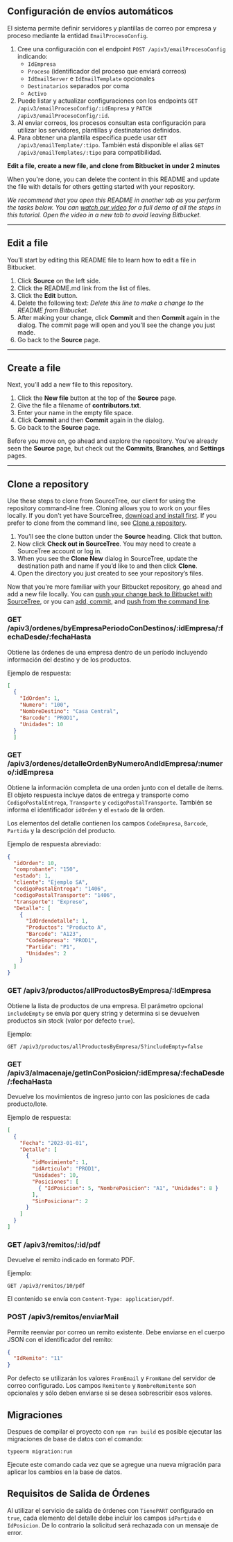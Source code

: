 ## Configuración de envíos automáticos

El sistema permite definir servidores y plantillas de correo por empresa y proceso mediante la entidad `EmailProcesoConfig`.

1. Cree una configuración con el endpoint `POST /apiv3/emailProcesoConfig` indicando:
   - `IdEmpresa`
   - `Proceso` (identificador del proceso que enviará correos)
   - `IdEmailServer` e `IdEmailTemplate` opcionales
   - `Destinatarios` separados por coma
   - `Activo`
2. Puede listar y actualizar configuraciones con los endpoints `GET /apiv3/emailProcesoConfig/:idEmpresa` y `PATCH /apiv3/emailProcesoConfig/:id`.
3. Al enviar correos, los procesos consultan esta configuración para utilizar los servidores, plantillas y destinatarios definidos.
4. Para obtener una plantilla específica puede usar `GET /apiv3/emailTemplate/:tipo`. También está disponible el alias `GET /apiv3/emailTemplates/:tipo` para compatibilidad.

**Edit a file, create a new file, and clone from Bitbucket in under 2 minutes**

When you're done, you can delete the content in this README and update the file with details for others getting started with your repository.

*We recommend that you open this README in another tab as you perform the tasks below. You can [watch our video](https://youtu.be/0ocf7u76WSo) for a full demo of all the steps in this tutorial. Open the video in a new tab to avoid leaving Bitbucket.*

---

## Edit a file

You’ll start by editing this README file to learn how to edit a file in Bitbucket.

1. Click **Source** on the left side.
2. Click the README.md link from the list of files.
3. Click the **Edit** button.
4. Delete the following text: *Delete this line to make a change to the README from Bitbucket.*
5. After making your change, click **Commit** and then **Commit** again in the dialog. The commit page will open and you’ll see the change you just made.
6. Go back to the **Source** page.

---

## Create a file

Next, you’ll add a new file to this repository.

1. Click the **New file** button at the top of the **Source** page.
2. Give the file a filename of **contributors.txt**.
3. Enter your name in the empty file space.
4. Click **Commit** and then **Commit** again in the dialog.
5. Go back to the **Source** page.

Before you move on, go ahead and explore the repository. You've already seen the **Source** page, but check out the **Commits**, **Branches**, and **Settings** pages.

---

## Clone a repository

Use these steps to clone from SourceTree, our client for using the repository command-line free. Cloning allows you to work on your files locally. If you don't yet have SourceTree, [download and install first](https://www.sourcetreeapp.com/). If you prefer to clone from the command line, see [Clone a repository](https://confluence.atlassian.com/x/4whODQ).

1. You’ll see the clone button under the **Source** heading. Click that button.
2. Now click **Check out in SourceTree**. You may need to create a SourceTree account or log in.
3. When you see the **Clone New** dialog in SourceTree, update the destination path and name if you’d like to and then click **Clone**.
4. Open the directory you just created to see your repository’s files.

Now that you're more familiar with your Bitbucket repository, go ahead and add a new file locally. You can [push your change back to Bitbucket with SourceTree](https://confluence.atlassian.com/x/iqyBMg), or you can [add, commit,](https://confluence.atlassian.com/x/8QhODQ) and [push from the command line](https://confluence.atlassian.com/x/NQ0zDQ).

### GET /apiv3/ordenes/byEmpresaPeriodoConDestinos/:idEmpresa/:fechaDesde/:fechaHasta

Obtiene las órdenes de una empresa dentro de un período incluyendo información del destino y de los productos.

Ejemplo de respuesta:

```json
[
  {
    "IdOrden": 1,
    "Numero": "100",
    "NombreDestino": "Casa Central",
    "Barcode": "PROD1",
    "Unidades": 10
  }
  ]
```

### GET /apiv3/ordenes/detalleOrdenByNumeroAndIdEmpresa/:numero/:idEmpresa

Obtiene la información completa de una orden junto con el detalle de ítems. El
objeto respuesta incluye datos de entrega y transporte como `CodigoPostalEntrega`,
`Transporte` y `codigoPostalTransporte`. También se informa el identificador
`idOrden` y el `estado` de la orden.

Los elementos del detalle contienen los campos `CodeEmpresa`, `Barcode`,
`Partida` y la descripción del producto.

Ejemplo de respuesta abreviado:

```json
{
  "idOrden": 10,
  "comprobante": "150",
  "estado": 1,
  "cliente": "Ejemplo SA",
  "codigoPostalEntrega": "1406",
  "codigoPostalTransporte": "1406",
  "transporte": "Expreso",
  "Detalle": [
    {
      "IdOrdendetalle": 1,
      "Productos": "Producto A",
      "Barcode": "A123",
      "CodeEmpresa": "PROD1",
      "Partida": "P1",
      "Unidades": 2
    }
  ]
}
```


### GET /apiv3/productos/allProductosByEmpresa/:IdEmpresa

Obtiene la lista de productos de una empresa. El parámetro opcional `includeEmpty` se envía por query string y determina si se devuelven productos sin stock (valor por defecto `true`).

Ejemplo:

```
GET /apiv3/productos/allProductosByEmpresa/5?includeEmpty=false
```

### GET /apiv3/almacenaje/getInConPosicion/:idEmpresa/:fechaDesde/:fechaHasta

Devuelve los movimientos de ingreso junto con las posiciones de cada producto/lote.

Ejemplo de respuesta:

```json
[
  {
    "Fecha": "2023-01-01",
    "Detalle": [
      {
        "idMovimiento": 1,
        "idArticulo": "PROD1",
        "Unidades": 10,
        "Posiciones": [
          { "IdPosicion": 5, "NombrePosicion": "A1", "Unidades": 8 }
        ],
        "SinPosicionar": 2
      }
    ]
  }
]
```

### GET /apiv3/remitos/:id/pdf

Devuelve el remito indicado en formato PDF.

Ejemplo:

```
GET /apiv3/remitos/10/pdf
```

El contenido se envía con `Content-Type: application/pdf`.

### POST /apiv3/remitos/enviarMail

Permite reenviar por correo un remito existente. Debe enviarse en el cuerpo JSON
con el identificador del remito:

```json
{
  "IdRemito": "11"
}
```

Por defecto se utilizarán los valores `FromEmail` y `FromName` del servidor de
correo configurado. Los campos `Remitente` y `NombreRemitente` son opcionales y
sólo deben enviarse si se desea sobrescribir esos valores.

## Migraciones

Despues de compilar el proyecto con `npm run build` es posible ejecutar las migraciones de base de datos con el comando:

```
typeorm migration:run
```

Ejecute este comando cada vez que se agregue una nueva migración para aplicar los cambios en la base de datos.

## Requisitos de Salida de Órdenes

Al utilizar el servicio de salida de órdenes con `TienePART` configurado en `true`, cada elemento del detalle debe incluir los campos `idPartida` e `IdPosicion`. De lo contrario la solicitud será rechazada con un mensaje de error.

